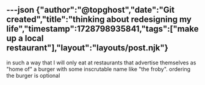 ---json
{"author":"@topghost","date":"Git created","title":"thinking about redesigning my life","timestamp":1728798935841,"tags":["make up a local restaurant"],"layout":"layouts/post.njk"}
---
in such a way that I will only eat at restaurants that advertise themselves as &#x22;home of&#x22; a burger with some inscrutable name like &#x22;the froby&#x22;. ordering the burger is optional
